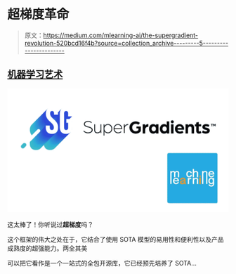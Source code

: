 # 超梯度革命

> 原文：<https://medium.com/mlearning-ai/the-supergradient-revolution-520bcd16f4b?source=collection_archive---------5----------------------->

## [机器学习艺术](https://mlearning.substack.com)

![](img/593dc3554d72407ae288540f1f5fdd52.png)

这太棒了！你听说过**超梯度**吗？

这个框架的伟大之处在于，它结合了使用 SOTA 模型的易用性和便利性以及产品成熟度的超强能力。两全其美

可以把它看作是一个一站式的全包开源库，它已经预先培养了 SOTA…